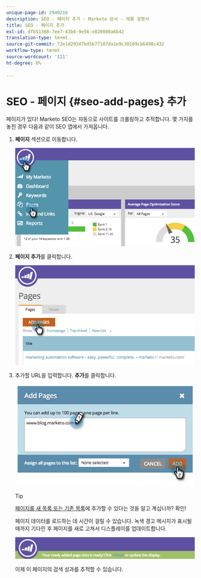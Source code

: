 ```yaml
---
unique-page-id: 2949216
description: SEO - 페이지 추가 - Marketo 문서 - 제품 설명서
title: SEO - 페이지 추가
exl-id: dfb51308-7ee7-43b6-9e56-e820080a6b42
translation-type: tm+mt
source-git-commit: 72e1d29347bd5b77107da1e9c30169cb6490c432
workflow-type: tm+mt
source-wordcount: '111'
ht-degree: 0%

---
```


# SEO - 페이지 {#seo-add-pages} 추가

페이지가 있다! Marketo SEO는 자동으로 사이트를 크롤링하고 추적합니다. 몇 가지를 놓친 경우 다음과 같이 SEO 앱에서 가져옵니다.

1. **페이지** 섹션으로 이동합니다.

   ![](assets/image2014-9-18-12-3a55-3a19.png)

1. **페이지 추가**&#x200B;를 클릭합니다.

   ![](assets/image2014-9-18-12-3a55-3a53.png)

1. 추가할 URL을 입력합니다. **추가**&#x200B;를 클릭합니다.

   ![](assets/image2014-9-18-12-3a56-3a15.png)

   >[!TIP]
   >
   >[페이지를 새 목록 또는 기존 목록](/help/marketo/product-docs/additional-apps/seo/understanding-seo/seo-managing-lists.md)에 추가할 수 있다는 것을 알고 계십니까? 확인!

   페이지 데이터를 로드하는 데 시간이 걸릴 수 있습니다. 녹색 경고 메시지가 표시될 때까지 기다린 후 페이지를 새로 고쳐서 디스플레이를 업데이트합니다.

   ![](assets/image2014-9-18-12-3a57-3a10.png)

   이제 이 페이지의 검색 성과를 추적할 수 있습니다.
